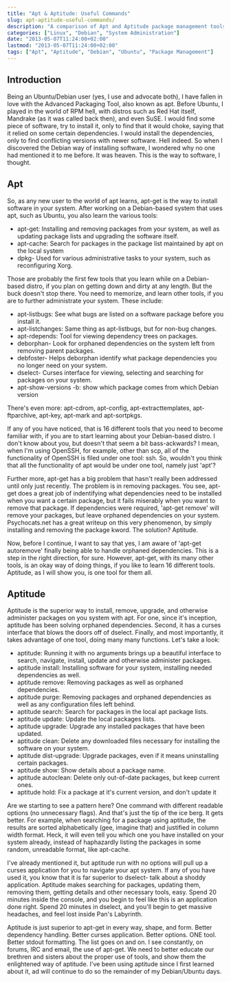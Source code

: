 ```yaml
---
title: "Apt & Aptitude: Useful Commands"
slug: apt-aptitude-useful-commands/
description: "A comparison of Apt and Aptitude package management tools in Debian-based Linux distributions, highlighting the advantages of Aptitude"
categories: ["Linux", "Debian", "System Administration"]
date: "2013-05-07T11:24:00+02:00"
lastmod: "2013-05-07T11:24:00+02:00"
tags: ["Apt", "Aptitude", "Debian", "Ubuntu", "Package Management"]
---
```


## Introduction

Being an Ubuntu/Debian user (yes, I use and advocate both), I have fallen in love with the Advanced Packaging Tool, also known as apt. Before Ubuntu, I played in the world of RPM hell, with distros such as Red Hat itself, Mandrake (as it was called back then), and even SuSE. I would find some piece of software, try to install it, only to find that it would choke, saying that it relied on some certain dependencies. I would install the dependencies, only to find conflicting versions with newer software. Hell indeed. So when I discovered the Debian way of installing software, I wondered why no one had mentioned it to me before. It was heaven. This is the way to software, I thought.

## Apt

So, as any new user to the world of apt learns, apt-get is the way to install software in your system. After working on a Debian-based system that uses apt, such as Ubuntu, you also learn the various tools:

* apt-get: Installing and removing packages from your system, as well as updating package lists and upgrading the software itself.
* apt-cache: Search for packages in the package list maintained by apt on the local system
* dpkg- Used for various administrative tasks to your system, such as reconfiguring Xorg.

Those are probably the first few tools that you learn while on a Debian-based distro, if you plan on getting down and dirty at any length. But the buck doesn't stop there. You need to memorize, and learn other tools, if you are to further administrate your system. These include:

* apt-listbugs: See what bugs are listed on a software package before you install it.
* apt-listchanges: Same thing as apt-listbugs, but for non-bug changes.
* apt-rdepends: Tool for viewing dependency trees on packages.
* deborphan- Look for orphaned dependencies on the system left from removing parent packages.
* debfoster- Helps deborphan identify what package dependencies you no longer need on your system.
* dselect- Curses interface for viewing, selecting and searching for packages on your system.
* apt-show-versions -b: show which package comes from which Debian version

There's even more: apt-cdrom, apt-config, apt-extracttemplates, apt-ftparchive, apt-key, apt-mark and apt-sortpkgs.

If any of you have noticed, that is 16 different tools that you need to become familiar with, if you are to start learning about your Debian-based distro. I don't know about you, but doesn't that seem a bit bass-ackwards? I mean, when I'm using OpenSSH, for example, other than scp, all of the functionality of OpenSSH is filed under one tool: ssh. So, wouldn't you think that all the functionality of apt would be under one tool, namely just 'apt'?

Further more, apt-get has a big problem that hasn't really been addressed until only just recently. The problem is in removing packages. You see, apt-get does a great job of indentifying what dependencies need to be installed when you want a certain package, but it fails miserably when you want to remove that package. If dependencies were required, 'apt-get remove' will remove your packages, but leave orphaned dependencies on your system. Psychocats.net has a great writeup on this very phenomenon, by simply installing and removing the package kword. The solution? Aptitude.

Now, before I continue, I want to say that yes, I am aware of 'apt-get autoremove' finally being able to handle orphaned dependencies. This is a step in the right direction, for sure. However, apt-get, with its many other tools, is an okay way of doing things, if you like to learn 16 different tools. Aptitude, as I will show you, is one tool for them all.

## Aptitude

Aptitude is the superior way to install, remove, upgrade, and otherwise administer packages on you system with apt. For one, since it's inception, aptitude has been solving orphaned dependencies. Second, it has a curses interface that blows the doors off of dselect. Finally, and most importantly, it takes advantage of one tool, doing many many functions. Let's take a look:

* aptitude: Running it with no arguments brings up a beautiful interface to search, navigate, install, update and otherwise administer packages.
* aptitude install: Installing software for your system, installing needed dependencies as well.
* aptitude remove: Removing packages as well as orphaned dependencies.
* aptitude purge: Removing packages and orphaned dependencies as well as any configuration files left behind.
* aptitude search: Search for packages in the local apt package lists.
* aptitude update: Update the local packages lists.
* aptitude upgrade: Upgrade any installed packages that have been updated.
* aptitude clean: Delete any downloaded files necessary for installing the software on your system.
* aptitude dist-upgrade: Upgrade packages, even if it means uninstalling certain packages.
* aptitude show: Show details about a package name.
* aptitude autoclean: Delete only out-of-date packages, but keep current ones.
* aptitude hold: Fix a package at it's current version, and don't update it

Are we starting to see a pattern here? One command with different readable options (no unnecessary flags). And that's just the tip of the ice berg. It gets better. For example, when searching for a package using aptitude, the results are sorted alphabetically (gee, imagine that) and justified in column width format. Heck, it will even tell you which one you have installed on your system already, instead of haphazardly listing the packages in some random, unreadable format, like apt-cache.

I've already mentioned it, but aptitude run with no options will pull up a curses application for you to navigate your apt system. If any of you have used it, you know that it is far superior to dselect- talk about a shoddy application. Aptitude makes searching for packages, updating them, removing them, getting details and other necessary tools, easy. Spend 20 minutes inside the console, and you begin to feel like this is an application done right. Spend 20 minutes in dselect, and you'll begin to get massive headaches, and feel lost inside Pan's Labyrinth.

Aptitude is just superior to apt-get in every way, shape, and form. Better dependency handling. Better curses application. Better options. ONE tool. Better stdout formatting. The list goes on and on. I see constantly, on forums, IRC and email, the use of apt-get. We need to better educate our brethren and sisters about the proper use of tools, and show them the enlightened way of aptitude. I've been using aptitude since I first learned about it, ad will continue to do so the remainder of my Debian/Ubuntu days.
